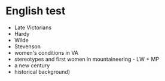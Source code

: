 # English test 
- Late Victorians
-  Hardy
-  Wilde
-  Stevenson
-  women's conditions in VA
-  stereotypes and first women in mountaineering - LW + MP
-  a new century
-  historical background)